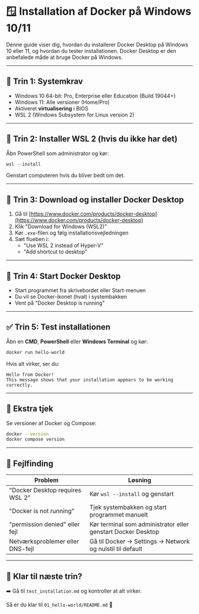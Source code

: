 # 🪟 Installation af Docker på Windows 10/11

Denne guide viser dig, hvordan du installerer Docker Desktop på Windows 10 eller 11, og hvordan du tester installationen. Docker Desktop er den anbefalede måde at bruge Docker på Windows.

---

## 🔧 Trin 1: Systemkrav

- Windows 10 64-bit: Pro, Enterprise eller Education (Build 19044+)
- Windows 11: Alle versioner (Home/Pro)
- Aktiveret **virtualisering** i BIOS
- WSL 2 (Windows Subsystem for Linux version 2)

---

## 🔧 Trin 2: Installer WSL 2 (hvis du ikke har det)

Åbn PowerShell som administrator og kør:

```powershell
wsl --install
```

Genstart computeren hvis du bliver bedt om det.

---

## 🔧 Trin 3: Download og installer Docker Desktop

1. Gå til [https://www.docker.com/products/docker-desktop](https://www.docker.com/products/docker-desktop)
2. Klik "Download for Windows (WSL2)"
3. Kør `.exe`-filen og følg installationsvejledningen
4. Sæt flueben i:
   - "Use WSL 2 instead of Hyper-V"
   - "Add shortcut to desktop"

---

## 🧊 Trin 4: Start Docker Desktop

- Start programmet fra skrivebordet eller Start-menuen
- Du vil se Docker-ikonet (hval) i systembakken
- Vent på "Docker Desktop is running"

---

## ✅ Trin 5: Test installationen

Åbn en **CMD**, **PowerShell** eller **Windows Terminal** og kør:

```bash
docker run hello-world
```

Hvis alt virker, ser du:
```
Hello from Docker!
This message shows that your installation appears to be working correctly.
```

---

## 📌 Ekstra tjek

Se versioner af Docker og Compose:

```bash
docker --version
docker compose version
```

---

## 🧠 Fejlfinding

| Problem                                  | Løsning                                                      |
|------------------------------------------|-----------------------------------------------------------------|
| "Docker Desktop requires WSL 2"          | Kør `wsl --install` og genstart                               |
| "Docker is not running"                  | Tjek systembakken og start programmet manuelt                 |
| "permission denied" eller fejl            | Kør terminal som administrator eller genstart Docker Desktop  |
| Netværksproblemer eller DNS-fejl         | Gå til Docker → Settings → Network og nulstil til default |

---

## 🏁 Klar til næste trin?

➡️ Gå til `test_installation.md` og kontroller at alt virker.

Så er du klar til `01_hello-world/README.md` 🚀

